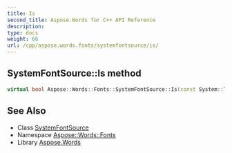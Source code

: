 ```yaml
---
title: Is
second_title: Aspose.Words for C++ API Reference
description: 
type: docs
weight: 66
url: /cpp/aspose.words.fonts/systemfontsource/is/
---
```

## SystemFontSource::Is method




```cpp
virtual bool Aspose::Words::Fonts::SystemFontSource::Is(const System::TypeInfo &target) const override
```

## See Also

* Class [SystemFontSource](../)
* Namespace [Aspose::Words::Fonts](../../)
* Library [Aspose.Words](../../../)
